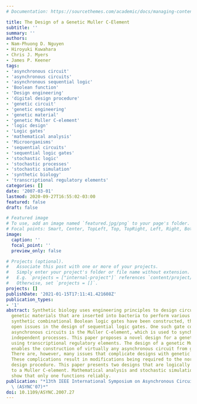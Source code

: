 ```yaml
---
# Documentation: https://sourcethemes.com/academic/docs/managing-content/

title: The Design of a Genetic Muller C-Element
subtitle: ''
summary: ''
authors:
- Nam-Phuong D. Nguyen
- Hiroyuki Kuwahara
- Chris J. Myers
- James P. Keener
tags:
- 'asynchronous circuit'
- 'asynchronous circuits'
- 'asynchronous sequential logic'
- 'Boolean function'
- 'Design engineering'
- 'digital design procedure'
- 'genetic circuit'
- 'genetic engineering'
- 'genetic material'
- 'genetic Muller C-element'
- 'logic design'
- 'Logic gates'
- 'mathematical analysis'
- 'Microorganisms'
- 'sequential circuits'
- 'sequential logic gates'
- 'stochastic logic'
- 'stochastic processes'
- 'stochastic simulation'
- 'synthetic biology'
- 'transcriptional regulatory elements'
categories: []
date: '2007-03-01'
lastmod: 2020-09-27T16:55:02-03:00
featured: false
draft: false

# Featured image
# To use, add an image named `featured.jpg/png` to your page's folder.
# Focal points: Smart, Center, TopLeft, Top, TopRight, Left, Right, BottomLeft, Bottom, BottomRight.
image:
  caption: ''
  focal_point: ''
  preview_only: false

# Projects (optional).
#   Associate this post with one or more of your projects.
#   Simply enter your project's folder or file name without extension.
#   E.g. `projects = ["internal-project"]` references `content/project/deep-learning/index.md`.
#   Otherwise, set `projects = []`.
projects: []
publishDate: '2021-01-15T17:11:41.421608Z'
publication_types:
- '1'
abstract: Synthetic biology uses engineering principles to design circuits out of
  genetic materials that are inserted into bacteria to perform various tasks. While
  synthetic combinational Boolean logic gates have been constructed, there are many
  open issues in the design of sequential logic gates. One such gate common in most
  asynchronous circuits is the Muller C-element, which is used to synchronize multiple
  independent processes. This paper proposes a novel design for a genetic Muller C-element
  using transcriptional regulatory elements. The design of a genetic Muller C-element
  enables the construction of virtually any asynchronous circuit from genetic material.
  There are, however, many issues that complicate designs with genetic materials.
  These complications result in modifications being required to the normal digital
  design procedure. This paper presents two designs that are logically equivalent
  to a Muller C-element. Mathematical analysis and stochastic simulation, however,
  show that only one functions reliably.
publication: "*13th IEEE International Symposium on Asynchronous Circuits and Systems\
  \ (ASYNC'07)*"
doi: 10.1109/ASYNC.2007.27
---
```

